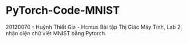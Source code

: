 # PyTorch-Code-MNIST
20120070 - Huỳnh Thiết Gia - Hcmus
Bài tập Thị Giác Máy Tính, Lab 2, nhận diện chữ viết MNIST bằng Pytorch.
